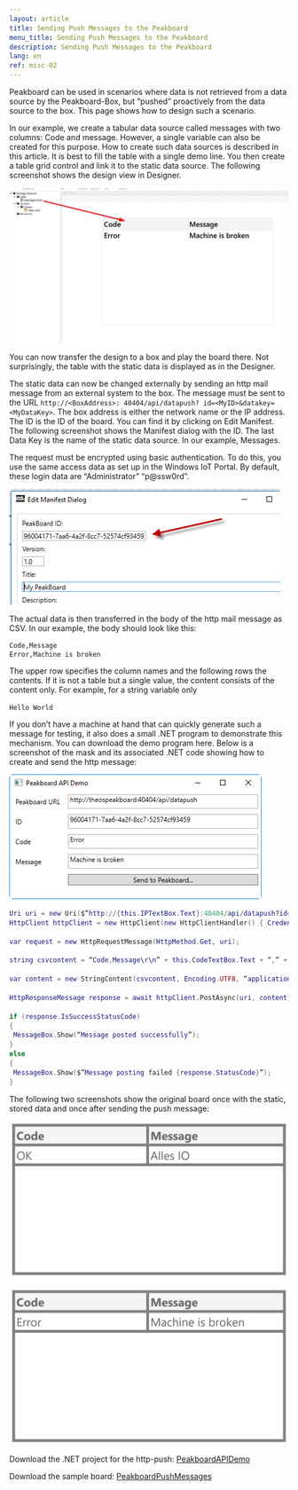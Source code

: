 ```yaml
---
layout: article
title: Sending Push Messages to the Peakboard
menu_title: Sending Push Messages to the Peakboard
description: Sending Push Messages to the Peakboard
lang: en
ref: misc-02
---
```


Peakboard can be used in scenarios where data is not retrieved from a data source by the Peakboard-Box, but “pushed” proactively from the data source to the box. This page shows how to design such a scenario.

In our example, we create a tabular data source called messages with two columns: Code and message. However, a single variable can also be created for this purpose. How to create such data sources is described in this article. It is best to fill the table with a single demo line. You then create a table grid control and link it to the static data source. The following screenshot shows the design view in Designer.


![image_1](/assets/images/misc/push/MiscPushMessage01.png)

You can now transfer the design to a box and play the board there. Not surprisingly, the table with the static data is displayed as in the Designer.

The static data can now be changed externally by sending an http mail message from an external system to the box. The message must be sent to the URL `http://<BoxAddress>: 40404/api/datapush? id=<MyID>&datakey=<MyDataKey>`. The box address is either the network name or the IP address. The ID is the ID of the board. You can find it by clicking on Edit Manifest. The following screenshot shows the Manifest dialog with the ID. The last Data Key is the name of the static data source. In our example, Messages.

The request must be encrypted using basic authentication. To do this, you use the same access data as set up in the Windows IoT Portal. By default, these login data are “Administrator” “p@ssw0rd”.

![image_1](/assets/images/misc/push/MiscPushMessage02.png)

The actual data is then transferred in the body of the http mail message as CSV. In our example, the body should look like this:

```
Code,Message
Error,Machine is broken
```

The upper row specifies the column names and the following rows the contents. If it is not a table but a single value, the content consists of the content only. For example, for a string variable only

`Hello World`

If you don’t have a machine at hand that can quickly generate such a message for testing, it also does a small .NET program to demonstrate this mechanism. You can download the demo program here. Below is a screenshot of the mask and its associated .NET code showing how to create and send the http message:

![image_1](/assets/images/misc/push/MiscPushMessage03.png)

 ```Lua
Uri uri = new Uri($”http://{this.IPTextBox.Text}:40404/api/datapush?id={this.IdTextBox.Text}&datakey=messages”);
HttpClient httpClient = new HttpClient(new HttpClientHandler() { Credentials = new NetworkCredential(this.UserTextBox.Text, this.PasswordTextBox.Password) });

var request = new HttpRequestMessage(HttpMethod.Get, uri);

string csvcontent = “Code,Message\r\n” + this.CodeTextBox.Text + “,” + this.MessageTextBox.Text;

var content = new StringContent(csvcontent, Encoding.UTF8, “application/csv”);

HttpResponseMessage response = await httpClient.PostAsync(uri, content);

if (response.IsSuccessStatusCode)
{
  MessageBox.Show(“Message posted successfully”);
}
else
{
  MessageBox.Show($”Message posting failed {response.StatusCode}”);
}

```
The following two screenshots show the original board once with the static, stored data and once after sending the push message:

![image_1](/assets/images/misc/push/MiscPushMessage04.jpg)

![image_1](/assets/images/misc/push/MiscPushMessage05.jpg)

Download the .NET project for the http-push:
[PeakboardAPIDemo](https://help.peakboard.com/wp-content/uploads/2016/10/PeakboardAPIDemo-2.zip)

Download the sample board:
[PeakboardPushMessages](https://help.peakboard.com/wp-content/uploads/2016/10/PeakboardPushMessages-1.zip)
